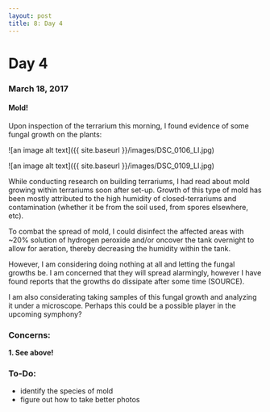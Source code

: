 ```yaml
---
layout: post
title: 8: Day 4
---
```


# Day 4

### March 18, 2017

#### Mold!

Upon inspection of the terrarium this morning, I found evidence of some fungal growth on the plants:

![an image alt text]({{ site.baseurl }}/images/DSC_0106_LI.jpg)

![an image alt text]({{ site.baseurl }}/images/DSC_0109_LI.jpg)

While conducting research on building terrariums, I had read about mold growing within terrariums soon after set-up. Growth of this type of mold has been mostly attributed to the high humidity of closed-terrariums and contamination (whether it be from the soil used, from spores elsewhere, etc).

To combat the spread of mold, I could disinfect the affected areas with ~20% solution of hydrogen peroxide and/or oncover the tank overnight to allow for aeration, thereby decreasing the humidity within the tank.

However, I am considering doing nothing at all and letting the fungal growths be. I am concerned that they will spread alarmingly, however I have found reports that the growths do dissipate after some time (SOURCE).

I am also considerating taking samples of this fungal growth and analyzing it under a microscope. Perhaps this could be a possible player in the upcoming symphony?

### Concerns:

**1. See above!**

### To-Do:

- identify the species of mold
- figure out how to take better photos
